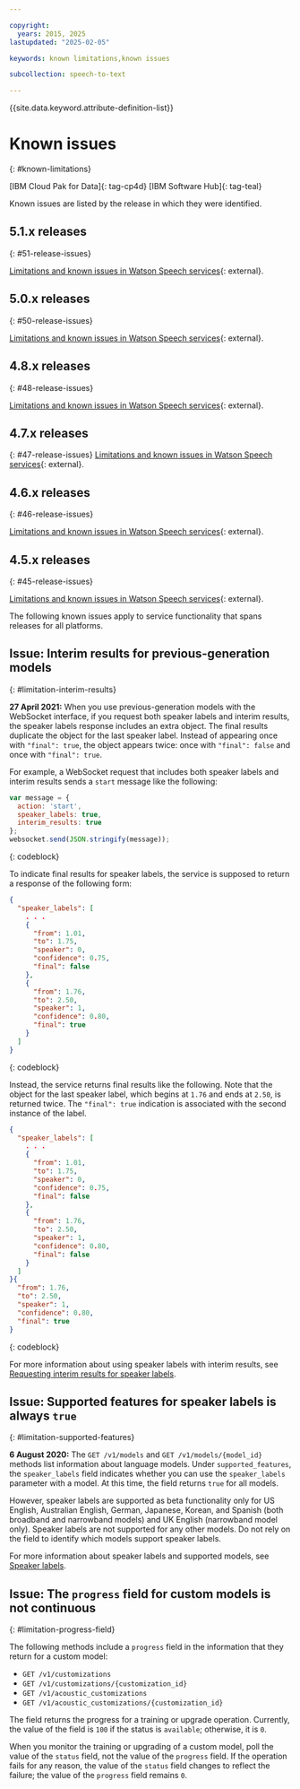 ```yaml
---

copyright:
  years: 2015, 2025
lastupdated: "2025-02-05"

keywords: known limitations,known issues

subcollection: speech-to-text

---
```


{{site.data.keyword.attribute-definition-list}}

# Known issues
{: #known-limitations}

[IBM Cloud Pak for Data]{: tag-cp4d} [IBM Software Hub]{: tag-teal}

Known issues are listed by the release in which they were identified.

## 5.1.x releases
{: #51-release-issues}

[Limitations and known issues in Watson Speech services](https://www.ibm.com/docs/en/software-hub/5.1.x?topic=issues-watson-speech-services){: external}.

## 5.0.x releases
{: #50-release-issues}

[Limitations and known issues in Watson Speech services](https://www.ibm.com/docs/en/cloud-paks/cp-data/5.0.x?topic=issues-watson-speech-services){: external}.

## 4.8.x releases
{: #48-release-issues}

[Limitations and known issues in Watson Speech services](https://www.ibm.com/docs/en/cloud-paks/cp-data/4.8.x?topic=limitations-watson-speech-services){: external}.

## 4.7.x releases
{: #47-release-issues}
[Limitations and known issues in Watson Speech services](https://www.ibm.com/docs/en/cloud-paks/cp-data/4.7.x?topic=limitations-watson-speech-services){: external}.

## 4.6.x releases
{: #46-release-issues}

[Limitations and known issues in Watson Speech services](https://www.ibm.com/docs/en/cloud-paks/cp-data/4.6.x?topic=issues-watson-speech-services){: external}.

## 4.5.x releases
{: #45-release-issues}

[Limitations and known issues in Watson Speech services](https://www.ibm.com/docs/en/cloud-paks/cp-data/4.5.x?topic=issues-watson-speech-services){: external}.

The following known issues apply to service functionality that spans releases for all platforms. 

## Issue: Interim results for previous-generation models
{: #limitation-interim-results}

**27 April 2021:** When you use previous-generation models with the WebSocket interface, if you request both speaker labels and interim results, the speaker labels response includes an extra object. The final results duplicate the object for the last speaker label. Instead of appearing once with `"final": true`, the object appears twice: once with `"final": false` and once with `"final": true`.

For example, a WebSocket request that includes both speaker labels and interim results sends a `start` message like the following:

```javascript
var message = {
  action: 'start',
  speaker_labels: true,
  interim_results: true
};
websocket.send(JSON.stringify(message));
```
{: codeblock}

To indicate final results for speaker labels, the service is supposed to return a response of the following form:

```json
{
  "speaker_labels": [
    . . .
    {
      "from": 1.01,
      "to": 1.75,
      "speaker": 0,
      "confidence": 0.75,
      "final": false
    },
    {
      "from": 1.76,
      "to": 2.50,
      "speaker": 1,
      "confidence": 0.80,
      "final": true
    }
  ]
}
```
{: codeblock}

Instead, the service returns final results like the following. Note that the object for the last speaker label, which begins at `1.76` and ends at `2.50`, is returned twice. The `"final": true` indication is associated with the second instance of the label.

```json
{
  "speaker_labels": [
    . . .
    {
      "from": 1.01,
      "to": 1.75,
      "speaker": 0,
      "confidence": 0.75,
      "final": false
    },
    {
      "from": 1.76,
      "to": 2.50,
      "speaker": 1,
      "confidence": 0.80,
      "final": false
    }
  ]
}{
  "from": 1.76,
  "to": 2.50,
  "speaker": 1,
  "confidence": 0.80,
  "final": true
}
```
{: codeblock}

For more information about using speaker labels with interim results, see [Requesting interim results for speaker labels](/docs/speech-to-text?topic=speech-to-text-speaker-labels#speaker-labels-interim).

## Issue: Supported features for speaker labels is always `true`
{: #limitation-supported-features}

**6 August 2020:** The `GET /v1/models` and `GET /v1/models/{model_id}` methods list information about language models. Under `supported_features`, the `speaker_labels` field indicates whether you can use the `speaker_labels` parameter with a model. At this time, the field returns `true` for all models.

However, speaker labels are supported as beta functionality only for US English, Australian English, German, Japanese, Korean, and Spanish (both broadband and narrowband models) and UK English (narrowband model only). Speaker labels are not supported for any other models. Do not rely on the field to identify which models support speaker labels.

For more information about speaker labels and supported models, see [Speaker labels](/docs/speech-to-text?topic=speech-to-text-speaker-labels).

## Issue: The `progress` field for custom models is not continuous
{: #limitation-progress-field}

The following methods include a `progress` field in the information that they return for a custom model:

-   `GET /v1/customizations`
-   `GET /v1/customizations/{customization_id}`
-   `GET /v1/acoustic_customizations`
-   `GET /v1/acoustic_customizations/{customization_id}`

The field returns the progress for a training or upgrade operation. Currently, the value of the field is `100` if the status is `available`; otherwise, it is `0`.

When you monitor the training or upgrading of a custom model, poll the value of the `status` field, not the value of the `progress` field. If the operation fails for any reason, the value of the `status` field changes to reflect the failure; the value of the `progress` field remains `0`.
